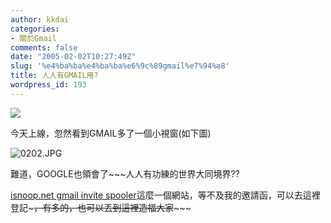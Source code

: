 ```yaml
---
author: kkdai
categories:
- 關於Gmail
comments: false
date: "2005-02-02T10:27:49Z"
slug: '%e4%ba%ba%e4%ba%ba%e6%9c%89gmail%e7%94%a8'
title: 人人有GMAIL用?
wordpress_id: 193
---
```


![](http://gmail.google.com/gmail/help/images/logo.gif)

今天上線，忽然看到GMAIL多了一個小視窗(如下圖)

![0202.JPG](http://www.evanlin.com/blog/archives/20050202/0202.JPG)

難道，GOOGLE也領會了~~~人人有功練的世界大同境界??

[isnoop.net gmail invite spooler](http://isnoop.net/gmailomatic.php?PHPSESSID=06a6b683a6a425e6046809f4ec8a87c7)這麼一個網站，等不及我的邀請函，可以去這裡登記~~~，有多的，也可以丟到這裡造福大家~~~~~
